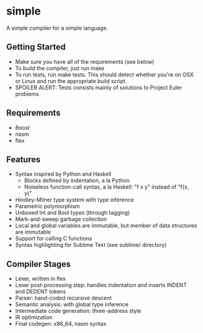 # simple

A simple compiler for a simple language.

## Getting Started
* Make sure you have all of the requirements (see below)
* To build the compiler, just run make
* To run tests, run make tests. This should detect whether you're on OSX or Linux and run the appropriate build script.
* SPOILER ALERT: Tests consists mainly of solutions to Project Euler problems

## Requirements
* Boost
* nasm
* flex

## Features
* Syntax inspired by Python and Haskell
  * Blocks defined by indentation, a la Python
  * Noiseless function-call syntax, a la Haskell: "f x y" instead of "f(x, y)"
* Hindley-Milner type system with type inference
* Parametric polymorphism
* Unboxed Int and Bool types (through tagging)
* Mark-and-sweep garbage collection
* Local and global variables are immutable, but member of data structures are immutable
* Support for calling C functions
* Syntax highlighting for Sublime Text (see sublime/ directory)

## Compiler Stages
* Lexer, written in flex
* Lexer post-processing step: handles indentation and inserts INDENT and DEDENT tokens
* Parser: hand-coded recursive descent
* Semantic analysis: with global type inference
* Intermediate code generation: three-address style
* IR optimization
* Final codegen: x86_64, nasm syntax
